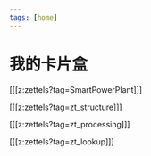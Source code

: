 ```yaml
---
tags: [home]
---
```


# 我的卡片盒

[[[z:zettels?tag=SmartPowerPlant]]]

[[[z:zettels?tag=zt_structure]]]

[[[z:zettels?tag=zt_processing]]]

[[[z:zettels?tag=zt_lookup]]]
